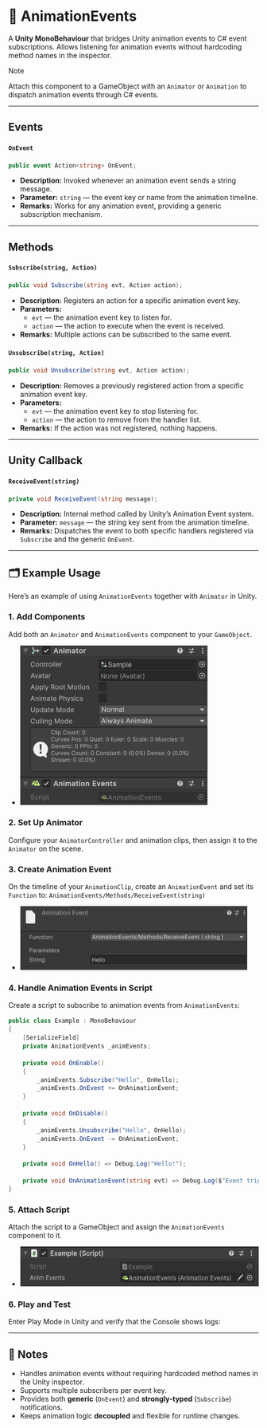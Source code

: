 # 🧩 AnimationEvents

A **Unity MonoBehaviour** that bridges Unity animation events to C# event subscriptions. Allows listening for animation events without hardcoding method names in the inspector.

> [!NOTE]  
> Attach this component to a GameObject with an `Animator` or `Animation` to dispatch animation events through C# events.

---

## Events

#### `OnEvent`
```csharp
public event Action<string> OnEvent;
```
- **Description:** Invoked whenever an animation event sends a string message.
- **Parameter:** `string` — the event key or name from the animation timeline.
- **Remarks:** Works for any animation event, providing a generic subscription mechanism.

---

## Methods

#### `Subscribe(string, Action)`
```csharp
public void Subscribe(string evt, Action action);
```
- **Description:** Registers an action for a specific animation event key.
- **Parameters:**
  - `evt` — the animation event key to listen for.
  - `action` — the action to execute when the event is received.
- **Remarks:** Multiple actions can be subscribed to the same event.

#### `Unsubscribe(string, Action)`
```csharp
public void Unsubscribe(string evt, Action action);
```
- **Description:** Removes a previously registered action from a specific animation event key.
- **Parameters:**
  - `evt` — the animation event key to stop listening for.
  - `action` — the action to remove from the handler list.
- **Remarks:** If the action was not registered, nothing happens.

---

## Unity Callback

#### `ReceiveEvent(string)`
```csharp
private void ReceiveEvent(string message);
```
- **Description:** Internal method called by Unity’s Animation Event system.
- **Parameter:** `message` — the string key sent from the animation timeline.
- **Remarks:** Dispatches the event to both specific handlers registered via `Subscribe` and the generic `OnEvent`.

---

## 🗂 Example Usage
Here’s an example of using `AnimationEvents` together with `Animator` in Unity.

### 1. Add Components
Add both an `Animator` and `AnimationEvents` component to your `GameObject`.
- <img src="../../Images/AnimationEvents.png" alt="AnimationEvents example" width="" height="320">

### 2. Set Up Animator
Configure your `AnimatorController` and animation clips, then assign it to the `Animator` on the scene.

### 3. Create Animation Event
On the timeline of your `AnimationClip`, create an `AnimationEvent` and set its `Function` to: `AnimationEvents/Methods/ReceiveEvent(string)`
- <img src="../../Images/AnimationEvent.png" alt="AnimationEvent example" width="" height="128">

### 4. Handle Animation Events in Script
Create a script to subscribe to animation events from `AnimationEvents`:
```csharp
public class Example : MonoBehaviour
{
    [SerializeField]
    private AnimationEvents _animEvents;

    private void OnEnable()
    {
        _animEvents.Subscribe("Hello", OnHello);
        _animEvents.OnEvent += OnAnimationEvent;
    }

    private void OnDisable()
    {
        _animEvents.Unsubscribe("Hello", OnHello);
        _animEvents.OnEvent -= OnAnimationEvent;
    }

    private void OnHello() => Debug.Log("Hello!");
    
    private void OnAnimationEvent(string evt) => Debug.Log($"Event triggered: {evt}");
}
```

### 5. Attach Script
Attach the script to a GameObject and assign the `AnimationEvents` component to it.
- <img src="../../Images/AnimationEvents_Example.png" alt="SceneActionComposite example" width="" height="80">

### 6. Play and Test
Enter Play Mode in Unity and verify that the Console shows logs:

---

## 📝 Notes
- Handles animation events without requiring hardcoded method names in the Unity inspector.
- Supports multiple subscribers per event key.
- Provides both **generic** (`OnEvent`) and **strongly-typed** (`Subscribe`) notifications.
- Keeps animation logic **decoupled** and flexible for runtime changes.
